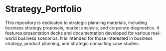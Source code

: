 # Strategy_Portfolio

This repository is dedicated to strategic planning materials, including business strategy proposals, market analysis, and corporate diagnostics. It features presentation decks and documentation developed for various real-world business scenarios. It is intended for those interested in business strategy, product planning, and strategic consulting case studies. 
